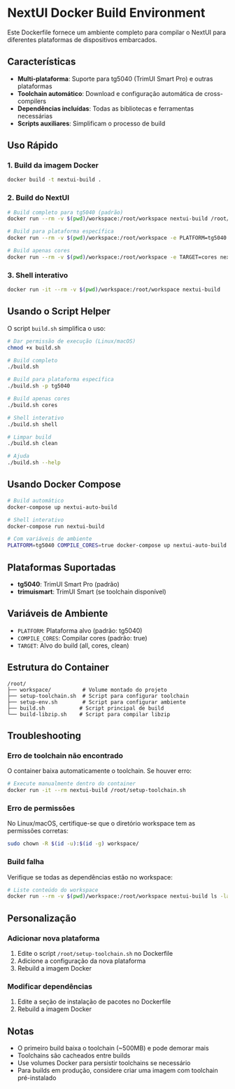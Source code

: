 # NextUI Docker Build Environment

Este Dockerfile fornece um ambiente completo para compilar o NextUI para diferentes plataformas de dispositivos embarcados.

## Características

- **Multi-plataforma**: Suporte para tg5040 (TrimUI Smart Pro) e outras plataformas
- **Toolchain automático**: Download e configuração automática de cross-compilers
- **Dependências incluídas**: Todas as bibliotecas e ferramentas necessárias
- **Scripts auxiliares**: Simplificam o processo de build

## Uso Rápido

### 1. Build da imagem Docker
```bash
docker build -t nextui-build .
```

### 2. Build do NextUI
```bash
# Build completo para tg5040 (padrão)
docker run --rm -v $(pwd)/workspace:/root/workspace nextui-build /root/build.sh

# Build para plataforma específica
docker run --rm -v $(pwd)/workspace:/root/workspace -e PLATFORM=tg5040 nextui-build /root/build.sh

# Build apenas cores
docker run --rm -v $(pwd)/workspace:/root/workspace -e TARGET=cores nextui-build /root/build.sh
```

### 3. Shell interativo
```bash
docker run -it --rm -v $(pwd)/workspace:/root/workspace nextui-build
```

## Usando o Script Helper

O script `build.sh` simplifica o uso:

```bash
# Dar permissão de execução (Linux/macOS)
chmod +x build.sh

# Build completo
./build.sh

# Build para plataforma específica
./build.sh -p tg5040

# Build apenas cores
./build.sh cores

# Shell interativo
./build.sh shell

# Limpar build
./build.sh clean

# Ajuda
./build.sh --help
```

## Usando Docker Compose

```bash
# Build automático
docker-compose up nextui-auto-build

# Shell interativo
docker-compose run nextui-build

# Com variáveis de ambiente
PLATFORM=tg5040 COMPILE_CORES=true docker-compose up nextui-auto-build
```

## Plataformas Suportadas

- **tg5040**: TrimUI Smart Pro (padrão)
- **trimuismart**: TrimUI Smart (se toolchain disponível)

## Variáveis de Ambiente

- `PLATFORM`: Plataforma alvo (padrão: tg5040)
- `COMPILE_CORES`: Compilar cores (padrão: true)
- `TARGET`: Alvo do build (all, cores, clean)

## Estrutura do Container

```
/root/
├── workspace/          # Volume montado do projeto
├── setup-toolchain.sh  # Script para configurar toolchain
├── setup-env.sh        # Script para configurar ambiente
├── build.sh           # Script principal de build
└── build-libzip.sh    # Script para compilar libzip
```

## Troubleshooting

### Erro de toolchain não encontrado
O container baixa automaticamente o toolchain. Se houver erro:
```bash
# Execute manualmente dentro do container
docker run -it --rm nextui-build /root/setup-toolchain.sh
```

### Erro de permissões
No Linux/macOS, certifique-se que o diretório workspace tem as permissões corretas:
```bash
sudo chown -R $(id -u):$(id -g) workspace/
```

### Build falha
Verifique se todas as dependências estão no workspace:
```bash
# Liste conteúdo do workspace
docker run --rm -v $(pwd)/workspace:/root/workspace nextui-build ls -la /root/workspace
```

## Personalização

### Adicionar nova plataforma
1. Edite o script `/root/setup-toolchain.sh` no Dockerfile
2. Adicione a configuração da nova plataforma
3. Rebuild a imagem Docker

### Modificar dependências
1. Edite a seção de instalação de pacotes no Dockerfile
2. Rebuild a imagem Docker

## Notas

- O primeiro build baixa o toolchain (~500MB) e pode demorar mais
- Toolchains são cacheados entre builds
- Use volumes Docker para persistir toolchains se necessário
- Para builds em produção, considere criar uma imagem com toolchain pré-instalado
